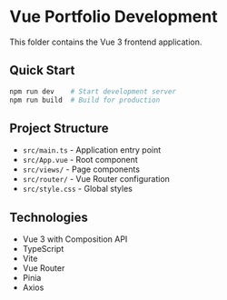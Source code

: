 # Vue Portfolio Development

This folder contains the Vue 3 frontend application.

## Quick Start

```bash
npm run dev    # Start development server
npm run build  # Build for production
```

## Project Structure

- `src/main.ts` - Application entry point
- `src/App.vue` - Root component
- `src/views/` - Page components
- `src/router/` - Vue Router configuration
- `src/style.css` - Global styles

## Technologies

- Vue 3 with Composition API
- TypeScript
- Vite
- Vue Router
- Pinia
- Axios
